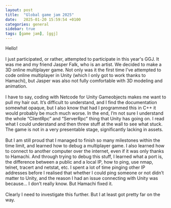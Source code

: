 ```yaml
---
layout: post
title:  "Global game jam 2025"
date:   2025-01-20 15:59:54 +0100
categories: general
sidebar: true
tags: [game jam], [ggj]
---
```

<div class="content-box">
Hello!
<br><br>
I just participated, or rather, attempted to participate in this year's GGJ. It was me and my friend Jasper Falk, who is an artist. We decided to make a 3D online multiplayer game. Not only was it the first time I’ve attempted to code online multiplayer in Unity (which I only got to work thanks to Hamachi), but Jasper was also not fully comfortable with 3D modeling and animation.
<br><br>
I have to say, coding with Netcode for Unity Gameobjects makes me want to pull my hair out. It’s difficult to understand, and I find the documentation somewhat opaque, but I also know that had I programmed this in C++ it would probably be much much worse. In the end, I’m not sure I understand the whole “ClientRpc” and “ServerRpc” thing that Unity has going on. I read what I could understand and then threw stuff at the wall to see what stuck. The game is not in a very presentable stage, significantly lacking in assets.
<br><br>
But I am still proud that I managed to finish so many milestones within the time limit, and learned how to debug a multiplayer game. I also learned how to connect to another computer over the internet, even if it was only thanks to Hamachi. And through trying to debug this stuff, I learned what a port is, the difference between a public and a local IP, how to ping, use nmap, telnet, tracert and netstat, etc. I spent a lot of time pinging other IP addresses before I realised that whether I could ping someone or not didn’t matter to Unity, and the reason I had an issue connecting with Unity was because… I don’t really know. But Hamachi fixed it.
<br><br>
Clearly I need to investigate this further. But I at least got pretty far on the way.
<br><br>